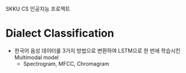 SKKU CS 인공지능 프로젝트
# Dialect Classification

- 한국어 음성 데이터를 3가지 방법으로 변환하여 LSTM으로 한 번에 학습시킨 Multimodal model
  - Spectrogram, MFCC, Chromagram
